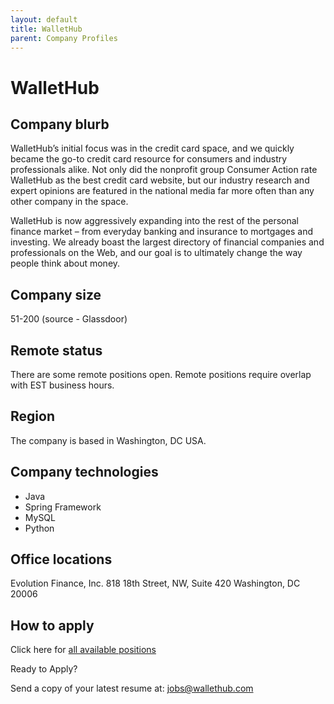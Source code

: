 ```yaml
---
layout: default
title: WalletHub
parent: Company Profiles
---
```


# WalletHub

## Company blurb

WalletHub’s initial focus was in the credit card space, and we quickly became the go-to credit card resource for consumers and industry professionals alike. Not only did the nonprofit group Consumer Action rate WalletHub as the best credit card website, but our industry research and expert opinions are featured in the national media far more often than any other company in the space.

WalletHub is now aggressively expanding into the rest of the personal finance market – from everyday banking and insurance to mortgages and investing. We already boast the largest directory of financial companies and professionals on the Web, and our goal is to ultimately change the way people think about money.

## Company size

51-200 (source - Glassdoor)

## Remote status

There are some remote positions open. Remote positions require overlap with EST business hours.

## Region

The company is based in Washington, DC USA.

## Company technologies

- Java
- Spring Framework
- MySQL
- Python

## Office locations

Evolution Finance, Inc.
818 18th Street, NW, Suite 420
Washington, DC 20006

## How to apply

Click here for [all available positions](https://wallethub.com/jobs/)

Ready to Apply?

Send a copy of your latest resume at: jobs@wallethub.com
